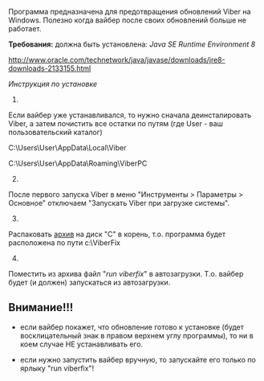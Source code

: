 Программа предназначена для предотвращения обновлений Viber на Windows. Полезно когда вайбер после своих обновлений больше не работает.

**Требования:**
должна быть установлена: *Java SE Runtime Environment 8*

http://www.oracle.com/technetwork/java/javase/downloads/jre8-downloads-2133155.html




*Инструкция по установке*

1) 
Если вайбер уже устанавливался, то нужно сначала деинсталировать Viber, а затем почистить все остатки по путям (где User - ваш пользовательский каталог) 

C:\Users\User\AppData\Local\Viber

C:\Users\User\AppData\Roaming\ViberPC

2) 
После первого запуска Viber в меню "Инструменты > Параметры > Основное" отключаем "Запускать Viber при загрузке системы".

3)
Распаковать [архив](https://github.com/asavchuk/ViberFix/raw/master/viberfix.zip) на диск "С" в корень, т.о. программа будет расположена по пути 
с:\ViberFix

4) 
Поместить из архива файл "*run viberfix*" в автозагрузки. Т.о. вайбер будет (и должен) запускаться из автозагрузки. 



## Внимание!!!

- если вайбер покажет, что обновление готово к установке (будет восклицательный знак в правом верхнем углу программы), то ни в коем случае НЕ устанавливать его. 

- если нужно запустить вайбер вручную, то запускайте его только по ярлыку "run viberfix"!
